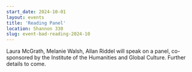 ```yaml
---
start_date: 2024-10-01
layout: events
title: 'Reading Panel'
location: Shannon 330
slug: event-bad-reading-2024-10
---
```


Laura McGrath, Melanie Walsh, Allan Riddel will speak on a panel, co-sponsored by the Institute of the Humanities and Global Culture. Further details to come.